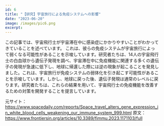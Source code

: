 ```yaml
---
id: 6
title: "【研究】宇宙旅行による免疫システムへの影響"
date: "2023-06-20"
image: /images/pic6.png
excerpt:
---
```


この記事では、宇宙飛行士が宇宙滞在中に感染症にかかりやすいことがわかってきていることを述べています。
これは、彼らの免疫システムが宇宙旅行によって弱くなる可能性があることを示唆しています。研究者たちは、14人の宇宙飛行士の白血球から遺伝子発現を調べ、宇宙滞在中に免疫機能に関連する多くの遺伝子の発現が急速に低下し、地球に帰還した際には逆の現象が起こることを発見しました。これは、宇宙旅行が免疫システムの弱体化を引き起こす可能性があることを示唆しています。しかし、地球に戻った後、遺伝子発現は通常のレベルに戻ります。研究者たちは、これらの結果を用いて、宇宙飛行士の免疫機能を改善するための対策を開発することを提言しています。

元サイト：https://www.spacedaily.com/reports/Space_travel_alters_gene_expression_in_white_blood_cells_weakening_our_immune_system_999.html
原文：https://www.frontiersin.org/articles/10.3389/fimmu.2023.1171103/full
